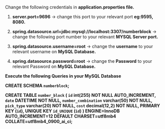 
Change the following credentials in **application.properties file.**
1. **server.port=9696** -> change this port to your relevant port **eg:9595, 8080.**
    
2. **spring.datasource.url=jdbc:mysql://localhost:**3307**/numberblock** -> change the following port number to your relevant **MYSQL Server port.**
		
3. **spring.datasource.username=root** -> change the **username** to your relevant username on **MySQL Database.**
		
4. **spring.datasource.password=root** -> change the **Password** to your relevant Password on **MySQL Database.**

**Execute the following Queries in your MySQL Database**

**CREATE SCHEMA `numberblock`;**

**CREATE TABLE `number_block` (
    `id` int(255) NOT NULL AUTO_INCREMENT,
    `date` DATETIME NOT NULL,
    `number_combination` varchar(50) NOT NULL,
    `pick_type` varchar(20) NOT NULL,
    `cost` decimal(12,2) NOT NULL,
    PRIMARY KEY (`id`),
    UNIQUE KEY `id_UNIQUE` (`id`)
  ) ENGINE=InnoDB AUTO_INCREMENT=12 DEFAULT CHARSET=utf8mb4 COLLATE=utf8mb4_0900_ai_ci;**